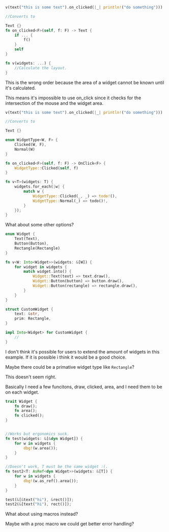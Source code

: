 ```rs
v(text("this is some text").on_clicked(|_| println!("do something")))

//Converts to

Text {}
fn on_clicked<F>(self, f: F) -> Text {
    if ... {
        f()
    }
    self
}

fn v(widgets: ...) {
    //Calculate the layout.
}
```

This is the wrong order because the area of a widget cannot be known until it's calculated.

This means it's impossible to use on_click since it checks for the intersection of the mouse and the widget area.

```rs
v(text("this is some text").on_clicked(|_| println!("do something")))

//Converts to

Text {}

enum WidgetType<W, F> {
    Clicked(W, F),
    Normal(W)
}

fn on_clicked<F>(self, f: F) -> OnClick<F> {
    WidgetType::Clicked(self, f)
}

fn v<T>(widgets: T) {
    widgets.for_each(|w| {
        match w {
            WidgetType::Clicked(_, _) => todo!(),
            WidgetType::Normal(_) => todo()!,
        }
    });
}
```

What about some other options?


```rs
enum Widget {
    Text(Text),
    Button(Button),
    Rectangle(Rectangle)
}

fn v<W: Into<Widget>>(widgets: &[W]) {
    for widget in widgets {
        match widget.into() {
            Widget::Text(text) => text.draw(),
            Widget::Button(button) => button.draw(),
            Widget::Button(rectangle) => rectangle.draw(),
        }
    }
}

struct CustomWidget {
    text: &str,
    prim: Rectangle,
}

impl Into<Widget> for CustomWidget {
    //
}

```

I don't think it's possible for users to extend the amount of widgets in this example.
If it is possible i think it would be a good choice.

Maybe there could be a primative widget type like `Rectangle`?

This doesn't seem right.

Basically I need a few funcitons, draw, clicked, area, and I need them to be on each widget.


```rs
trait Widget {
    fn draw();
    fn area();
    fn clicked();
}


//Works but ergonomics suck.
fn test(widgets: &[&dyn Widget]) {
    for w in widgets {
        dbg!(w.area());
    }
}

//Doesn't work, T must be the same widget :(.
fn test2<T: AsRef<dyn Widget>>(widgets: &[T]) {
    for w in widgets {
        dbg!(w.as_ref().area());
    }
}

test(&[&text("hi"), &rect()]);
test2(&[text("hi"), rect()]);
```


What about using macros instead?

Maybe with a proc macro we could get better error handling?
